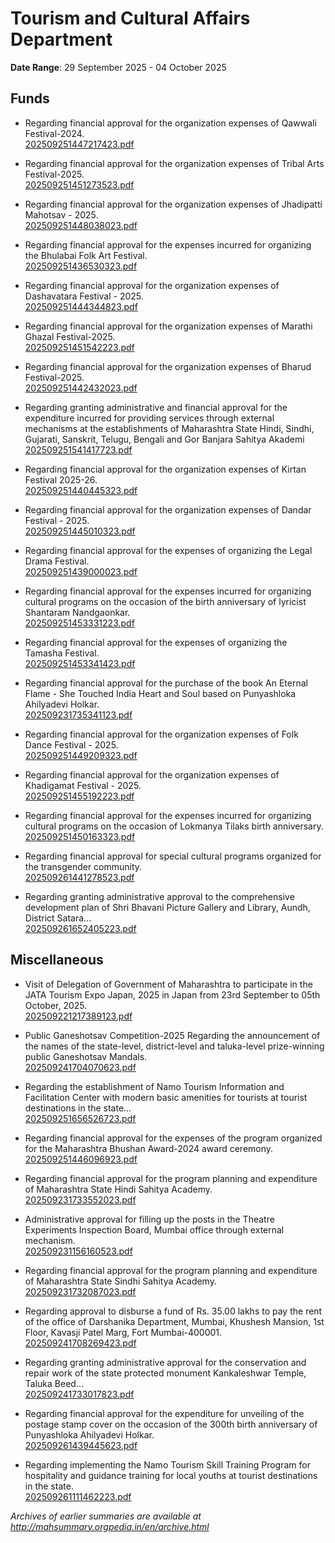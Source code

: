 # Tourism and Cultural Affairs Department

**Date Range**: 29 September 2025 - 04 October 2025


## Funds
- Regarding financial approval for the organization expenses of Qawwali Festival-2024.\
  [202509251447217423.pdf](https://gr.maharashtra.gov.in/Site/Upload/Government%20Resolutions/English/202509251447217423.pdf)

- Regarding financial approval for the organization expenses of Tribal Arts Festival-2025.\
  [202509251451273523.pdf](https://gr.maharashtra.gov.in/Site/Upload/Government%20Resolutions/English/202509251451273523.pdf)

- Regarding financial approval for the organization expenses of Jhadipatti Mahotsav - 2025.\
  [202509251448038023.pdf](https://gr.maharashtra.gov.in/Site/Upload/Government%20Resolutions/English/202509251448038023.pdf)

- Regarding financial approval for the expenses incurred for organizing the Bhulabai Folk Art Festival.\
  [202509251436530323.pdf](https://gr.maharashtra.gov.in/Site/Upload/Government%20Resolutions/English/202509251436530323.pdf)

- Regarding financial approval for the organization expenses of Dashavatara Festival - 2025.\
  [202509251444344823.pdf](https://gr.maharashtra.gov.in/Site/Upload/Government%20Resolutions/English/202509251444344823.pdf)

- Regarding financial approval for the organization expenses of Marathi Ghazal Festival-2025.\
  [202509251451542223.pdf](https://gr.maharashtra.gov.in/Site/Upload/Government%20Resolutions/English/202509251451542223.pdf)

- Regarding financial approval for the organization expenses of Bharud Festival-2025.\
  [202509251442432023.pdf](https://gr.maharashtra.gov.in/Site/Upload/Government%20Resolutions/English/202509251442432023.pdf)

- Regarding granting administrative and financial approval for the expenditure incurred for providing services through external mechanisms at the establishments of Maharashtra State Hindi, Sindhi, Gujarati, Sanskrit, Telugu, Bengali and Gor Banjara Sahitya Akademi\
  [202509251541417723.pdf](https://gr.maharashtra.gov.in/Site/Upload/Government%20Resolutions/English/202509251541417723.pdf)

- Regarding financial approval for the organization expenses of Kirtan Festival 2025-26.\
  [202509251440445323.pdf](https://gr.maharashtra.gov.in/Site/Upload/Government%20Resolutions/English/202509251440445323.pdf)

- Regarding financial approval for the organization expenses of Dandar Festival - 2025.\
  [202509251445010323.pdf](https://gr.maharashtra.gov.in/Site/Upload/Government%20Resolutions/English/202509251445010323.pdf)

- Regarding financial approval for the expenses of organizing the Legal Drama Festival.\
  [202509251439000023.pdf](https://gr.maharashtra.gov.in/Site/Upload/Government%20Resolutions/English/202509251439000023.pdf)

- Regarding financial approval for the expenses incurred for organizing cultural programs on the occasion of the birth anniversary of lyricist Shantaram Nandgaonkar.\
  [202509251453331223.pdf](https://gr.maharashtra.gov.in/Site/Upload/Government%20Resolutions/English/202509251453331223.pdf)

- Regarding financial approval for the expenses of organizing the Tamasha Festival.\
  [202509251453341423.pdf](https://gr.maharashtra.gov.in/Site/Upload/Government%20Resolutions/English/202509251453341423.pdf)

- Regarding financial approval for the purchase of the book An Eternal Flame - She Touched India Heart and Soul based on Punyashloka Ahilyadevi Holkar.\
  [202509231735341123.pdf](https://gr.maharashtra.gov.in/Site/Upload/Government%20Resolutions/English/202509231735341123.pdf)

- Regarding financial approval for the organization expenses of Folk Dance Festival - 2025.\
  [202509251449209323.pdf](https://gr.maharashtra.gov.in/Site/Upload/Government%20Resolutions/English/202509251449209323.pdf)

- Regarding financial approval for the organization expenses of Khadigamat Festival - 2025.\
  [202509251455192223.pdf](https://gr.maharashtra.gov.in/Site/Upload/Government%20Resolutions/English/202509251455192223.pdf)

- Regarding financial approval for the expenses incurred for organizing cultural programs on the occasion of Lokmanya Tilaks birth anniversary.\
  [202509251450163323.pdf](https://gr.maharashtra.gov.in/Site/Upload/Government%20Resolutions/English/202509251450163323.pdf)

- Regarding financial approval for special cultural programs organized for the transgender community.\
  [202509261441278523.pdf](https://gr.maharashtra.gov.in/Site/Upload/Government%20Resolutions/English/202509261441278523.pdf)

- Regarding granting administrative approval to the comprehensive development plan of Shri Bhavani Picture Gallery and Library, Aundh, District Satara...\
  [202509261652405223.pdf](https://gr.maharashtra.gov.in/Site/Upload/Government%20Resolutions/English/202509261652405223.pdf)

## Miscellaneous
- Visit of Delegation of Government of Maharashtra to participate in the JATA Tourism Expo Japan, 2025 in Japan from 23rd September to 05th October, 2025.\
  [202509221217389123.pdf](https://gr.maharashtra.gov.in/Site/Upload/Government%20Resolutions/English/202509221217389123.pdf)

- Public Ganeshotsav Competition-2025 Regarding the announcement of the names of the state-level, district-level and taluka-level prize-winning public Ganeshotsav Mandals.\
  [202509241704070623.pdf](https://gr.maharashtra.gov.in/Site/Upload/Government%20Resolutions/English/202509241704070623.pdf)

- Regarding the establishment of Namo Tourism Information and Facilitation Center with modern basic amenities for tourists at tourist destinations in the state...\
  [202509251656526723.pdf](https://gr.maharashtra.gov.in/Site/Upload/Government%20Resolutions/English/202509251656526723.pdf)

- Regarding financial approval for the expenses of the program organized for the Maharashtra Bhushan Award-2024 award ceremony.\
  [202509251446096923.pdf](https://gr.maharashtra.gov.in/Site/Upload/Government%20Resolutions/English/202509251446096923.pdf)

- Regarding financial approval for the program planning and expenditure of Maharashtra State Hindi Sahitya Academy.\
  [202509231733552023.pdf](https://gr.maharashtra.gov.in/Site/Upload/Government%20Resolutions/English/202509231733552023.pdf)

- Administrative approval for filling up the posts in the Theatre Experiments Inspection Board, Mumbai office through external mechanism.\
  [202509231156160523.pdf](https://gr.maharashtra.gov.in/Site/Upload/Government%20Resolutions/English/202509231156160523....pdf)

- Regarding financial approval for the program planning and expenditure of Maharashtra State Sindhi Sahitya Academy.\
  [202509231732087023.pdf](https://gr.maharashtra.gov.in/Site/Upload/Government%20Resolutions/English/202509231732087023.pdf)

- Regarding approval to disburse a fund of Rs. 35.00 lakhs to pay the rent of the office of Darshanika Department, Mumbai, Khushesh Mansion, 1st Floor, Kavasji Patel Marg, Fort Mumbai-400001.\
  [202509241708269423.pdf](https://gr.maharashtra.gov.in/Site/Upload/Government%20Resolutions/English/202509241708269423.pdf)

- Regarding granting administrative approval for the conservation and repair work of the state protected monument Kankaleshwar Temple, Taluka Beed...\
  [202509241733017823.pdf](https://gr.maharashtra.gov.in/Site/Upload/Government%20Resolutions/English/202509241733017823.pdf)

- Regarding financial approval for the expenditure for unveiling of the postage stamp cover on the occasion of the 300th birth anniversary of Punyashloka Ahilyadevi Holkar.\
  [202509261439445623.pdf](https://gr.maharashtra.gov.in/Site/Upload/Government%20Resolutions/English/202509261439445623.pdf)

- Regarding implementing the Namo Tourism Skill Training Program for hospitality and guidance training for local youths at tourist destinations in the state.\
  [202509261111462223.pdf](https://gr.maharashtra.gov.in/Site/Upload/Government%20Resolutions/English/202509261111462223.pdf)


*Archives of earlier summaries are available at http://mahsummary.orgpedia.in/en/archive.html*